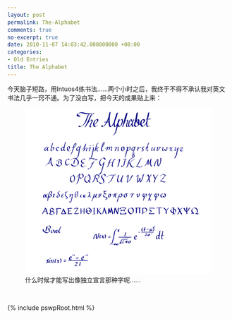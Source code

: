 ```yaml
---
layout: post
permalink: The-Alphabet
comments: true
no-excerpt: true
date: 2010-11-07 14:03:42.000000000 +08:00
categories:
- Old Entries
title: The Alphabet
---
```


今天脑子短路，用Intuos4练书法……两个小时之后，我终于不得不承认我对英文书法几乎一窍不通。为了没白写，把今天的成果贴上来：

<div class="imgDisplayS" style="max-width: 600px;" itemscope itemtype="http://schema.org/ImageGallery">
  <figure itemprop="associatedMedia" itemscope itemtype="http://schema.org/ImageObject">
    <a href="/assets/old/The-Alphabet-crop-1600x1421.png" itemprop="contentUrl" data-size="1600x1421" >
    <img src="/assets/old/The-Alphabet-crop-600x533.png" itemprop="thumbnail" 
      title="什么时候才能写出像独立宣言那种字呢……" 
      alt="什么时候才能写出像独立宣言那种字呢……" />
    </a>
    <figcaption itemprop="caption description">什么时候才能写出像独立宣言那种字呢……</figcaption>
  </figure>
</div>
<p class="tiny">&nbsp;</p>

{% include pswpRoot.html %}
